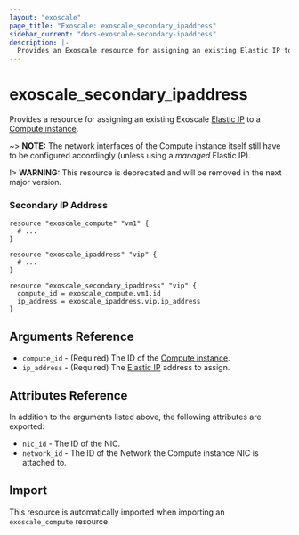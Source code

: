 ```yaml
---
layout: "exoscale"
page_title: "Exoscale: exoscale_secondary_ipaddress"
sidebar_current: "docs-exoscale-secondary-ipaddress"
description: |-
  Provides an Exoscale resource for assigning an existing Elastic IP to a Compute instance.
---
```


# exoscale\_secondary\_ipaddress

Provides a resource for assigning an existing Exoscale [Elastic IP][r-ipaddress] to a [Compute instance][r-compute].

~> **NOTE:** The network interfaces of the Compute instance itself still have to be configured accordingly (unless using a *managed* Elastic IP).

!> **WARNING:** This resource is deprecated and will be removed in the next major version.


### Secondary IP Address

```hcl
resource "exoscale_compute" "vm1" {
  # ...
}

resource "exoscale_ipaddress" "vip" {
  # ...
}

resource "exoscale_secondary_ipaddress" "vip" {
  compute_id = exoscale_compute.vm1.id
  ip_address = exoscale_ipaddress.vip.ip_address
}
```


## Arguments Reference

* `compute_id` - (Required) The ID of the [Compute instance][r-compute].
* `ip_address` - (Required) The [Elastic IP][r-ipaddress] address to assign.


## Attributes Reference

In addition to the arguments listed above, the following attributes are exported:

* `nic_id` - The ID of the NIC.
* `network_id` - The ID of the Network the Compute instance NIC is attached to.


## Import

This resource is automatically imported when importing an `exoscale_compute` resource.


[r-compute]: ../resources/compute
[r-ipaddress]: ../resources/ipaddress
